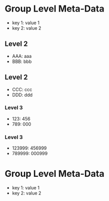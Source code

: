 # Group Level Meta-Data
- key 1: value 1
- key 2: value 2

## Level 2
- AAA: aaa
- BBB: bbb

## Level 2
- CCC: ccc
- DDD: ddd

### Level 3
- 123: 456
- 789: 000

### Level 3
- 123999: 456999
- 789999: 000999

# Group Level Meta-Data
- key 1: value 1
- key 2: value 2

